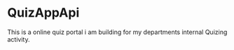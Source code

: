 # QuizAppApi
This is a online quiz portal i am building for my departments internal Quizing activity.
